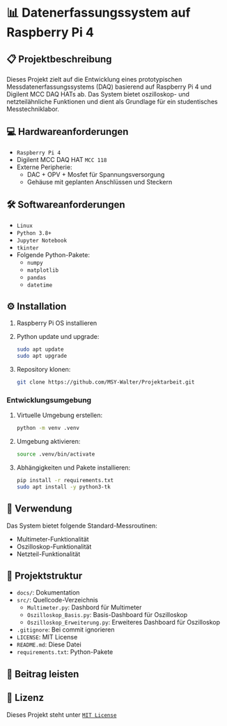 # 📊 Datenerfassungssystem auf Raspberry Pi 4

## 📋 Projektbeschreibung

Dieses Projekt zielt auf die Entwicklung eines prototypischen Messdatenerfassungssystems (DAQ) basierend auf Raspberry Pi 4 und Digilent MCC DAQ HATs ab. Das System bietet oszilloskop- und netzteilähnliche Funktionen und dient als Grundlage für ein studentisches Messtechniklabor.

## 💻 Hardwareanforderungen

- `Raspberry Pi 4`
- Digilent MCC DAQ HAT `MCC 118`
- Externe Peripherie:
  - DAC + OPV + Mosfet für Spannungsversorgung
  - Gehäuse mit geplanten Anschlüssen und Steckern

## 🛠️ Softwareanforderungen

- `Linux`
- `Python 3.8+`
- `Jupyter Notebook`
- `tkinter`
- Folgende Python-Pakete:
  - `numpy`
  - `matplotlib`
  - `pandas`
  - `datetime`

## ⚙️ Installation

1. Raspberry Pi OS installieren
2. Python update und upgrade:

   ```bash
   sudo apt update
   sudo apt upgrade
   ```

4. Repository klonen:

   ```bash
   git clone https://github.com/MSY-Walter/Projektarbeit.git
   ```

### Entwicklungsumgebung

1. Virtuelle Umgebung erstellen:

   ```bash
   python -m venv .venv
   ```

2. Umgebung aktivieren:

   ```bash
   source .venv/bin/activate
   ```

3. Abhängigkeiten und Pakete installieren:

   ```bash
   pip install -r requirements.txt
   sudo apt install -y python3-tk
   ```

## 🚀 Verwendung

Das System bietet folgende Standard-Messroutinen:

- Multimeter-Funktionalität
- Oszilloskop-Funktionalität
- Netzteil-Funktionalität

## 📂 Projektstruktur

- `docs/`: Dokumentation
- `src/`: Quellcode-Verzeichnis
  - `Multimeter.py`: Dashbord für Multimeter
  - `Oszilloskop_Basis.py`: Basis-Dashboard für Oszilloskop
  - `Oszilloskop_Erweiterung.py`: Erweiteres Dashboard für Oszilloskop
- `.gitignore`: Bei commit ignorieren
- `LICENSE`: MIT License
- `README.md`: Diese Datei
- `requirements.txt`: Python-Pakete

## 🤝 Beitrag leisten

## 📜 Lizenz

Dieses Projekt steht unter [`MIT License`](LICENSE)

